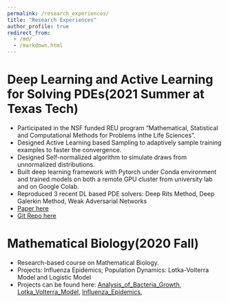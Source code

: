 ```yaml
---
permalink: /research_experiences/
title: "Research Experiences"
author_profile: true
redirect_from: 
  - /md/
  - /markdown.html
---
```



Deep Learning and Active Learning for Solving PDEs(2021 Summer at Texas Tech)
======
* Participated in the NSF funded REU program “Mathematical, Statistical and Computational Methods for Problems inthe Life Sciences”.
* Designed Active Learning based Sampling to adaptively sample training examples to faster the convergence.
* Designed Self-normalized algorithm to simulate draws from unnormalized distributions.
* Built deep learning framework with Pytorch under Conda environment and trained models on both a remote GPU cluster from university lab and on Google Colab.
* Reproduced 3 recent DL based PDE solvers:  Deep Rits Method, Deep Galerkin Method, Weak Adversarial Networks
* [Paper here](https://arxiv.org/abs/2112.13988)
* [Git Repo here](https://github.com/wenhangao21/Active-Learning-Based-Sampling-for-High-Dimensional-Nonlinear-Partial-Differential-Equations)

Mathematical Biology(2020 Fall)
======
* Research-based course on Mathematical Biology.
* Projects: Influenza Epidemics; Population Dynamics: Lotka-Volterra Model and Logistic Model
* Projects can be found here: [Analysis_of_Bacteria_Growth](https://wenhangao21.github.io/files/Analysis_of_Bacteria_Growth.pdf), [Lotka_Volterra_Model](https://wenhangao21.github.io/files/Lotka_Volterra_Model.pdf), [Influenza_Epidemics](https://wenhangao21.github.io/files/Influenza_Epidemics.pdf), 



